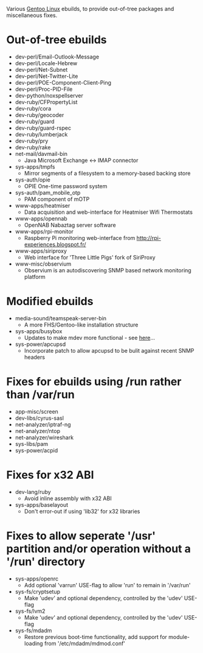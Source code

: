 
Various [Gentoo Linux](http://www.gentoo.org/) ebuilds, to provide out-of-tree packages and miscellaneous fixes.

# Out-of-tree ebuilds

* dev-perl/Email-Outlook-Message
* dev-perl/Locale-Hebrew
* dev-perl/Net-Subnet
* dev-perl/Net-Twitter-Lite
* dev-perl/POE-Component-Client-Ping
* dev-perl/Proc-PID-File
* dev-python/noxspellserver
* dev-ruby/CFPropertyList
* dev-ruby/cora
* dev-ruby/geocoder
* dev-ruby/guard
* dev-ruby/guard-rspec
* dev-ruby/lumberjack
* dev-ruby/pry
* dev-ruby/rake
* net-mail/davmail-bin
    * Java Microsoft Exchange <-> IMAP connector
* sys-apps/tmpfs
    * Mirror segments of a filesystem to a memory-based backing store
* sys-auth/opie
    * OPIE One-time password system
* sys-auth/pam_mobile_otp
    * PAM component of mOTP
* www-apps/heatmiser
    * Data acquisition and web-interface for Heatmiser Wifi Thermostats
* www-apps/opennab
    * OpenNAB Nabaztag server software
* www-apps/rpi-monitor
    * Raspberry Pi monitoring web-interface from http://rpi-experiences.blogspot.fr/
* www-apps/siriproxy
    * Web interface for 'Three Little Pigs' fork of SiriProxy
* www-misc/observium
    * Observium is an autodiscovering SNMP based network monitoring platform

# Modified ebuilds

* media-sound/teamspeak-server-bin
    * A more FHS/Gentoo-like installation structure
* sys-apps/busybox
    * Updates to make mdev more functional - see [here](http://blog.stuart.shelton.me/archives/891)...
* sys-power/apcupsd
    * Incorporate patch to allow apcupsd to be bulit against recent SNMP headers

# Fixes for ebuilds using /run rather than /var/run

* app-misc/screen
* dev-libs/cyrus-sasl
* net-analyzer/iptraf-ng
* net-analyzer/ntop
* net-analyzer/wireshark
* sys-libs/pam
* sys-power/acpid

# Fixes for x32 ABI

* dev-lang/ruby
    * Avoid inline assembly with x32 ABI
* sys-apps/baselayout
    * Don't error-out if using 'lib32' for x32 libraries

# Fixes to allow seperate '/usr' partition and/or operation without a '/run' directory

* sys-apps/openrc
    * Add optional 'varrun' USE-flag to allow 'run' to remain in '/var/run'
* sys-fs/cryptsetup
    * Make 'udev' and optional dependency, controlled by the 'udev' USE-flag
* sys-fs/lvm2
    * Make 'udev' and optional dependency, controlled by the 'udev' USE-flag
* sys-fs/mdadm
    * Restore previous boot-time functionality, add support for module-loading from '/etc/mdadm/mdmod.conf'

